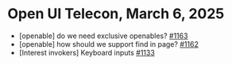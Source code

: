 Open UI Telecon, March 6, 2025
===================================
  * [openable] do we need exclusive openables? [#1163](https://github.com/openui/open-ui/issues/1163)
  * [openable] how should we support find in page? [#1162](https://github.com/openui/open-ui/issues/1162)
  * [Interest invokers] Keyboard inputs [#1133](https://github.com/openui/open-ui/issues/#1133)


